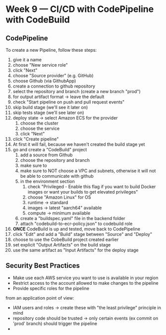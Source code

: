 # Week 9 — CI/CD with CodePipeline with CodeBuild

## CodePipeline

To create a new Pipeline, follow these steps:
1. give it a name
2. choose "New service role"
3. click "Next"
4. choose "Source provider" (e.g. GitHub)
5. choose Github (via GithubApp)
6. create a connection to github repository
7. select the repository and branch (create a new branch "prod")
8. for output artifact format -> leave the default
9. check "Start pipeline on push and pull request events"
10. skip build stage (we'll see it later on)
11. skip tests stage (we'll see later on)
12. deploy state -> select Amazon ECS for the provider
    1. choose the cluster
    2. choose the service
    3. click "Next"
13. click "Create pipeline"
14. At first it will fail, because we haven't created the build stage yet
15. go and create a "CodeBuild" project
    1. add a source from Github
    2. choose the repository and branch
    3. make sure to 
    4. make sure to NOT choose a VPC and subnets, otherwise it will not be able to communicate with github
    5. in the environment section
       1. check "Privileged - Enable this flag if you want to build Docker images or want your builds to get elevated privileges"
       2. choose "Amazon Linux" for OS
       3. runtime -> standard
       4. images -> latest "aarch64" available
       5. compute -> minimum available
    6. create a "buildspec.yaml" file in the backend folder
    7. attach "codebuild-to-ecr-policy.json" to codebuild role
16. **ONCE** CodeBuild is up and tested, move back to CodePipeline
17. click "Edit" and add a "Build" stage between "Source" and "Deploy"
18. choose to use the CobeBuild project created earlier
19. set explicit "Output Artifacts" on the build stage
20. use the same artifact as "Input Artifacts" for the deploy stage

## Security Best Practices

- Make use each AWS service you want to use is available in your region
- Restrict access to the account allowed to make changes to the pipeline
- Provide specific roles for the pipeline

from an application point of view:
- IAM users and roles -> create these with "the least privilege" principle in mind
- repository code should be trusted -> only certain events (ex commit on 'prod' branch) should trigger the pipeline
- 